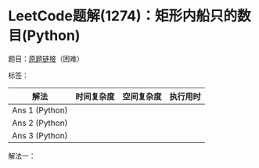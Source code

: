 # LeetCode题解(1274)：矩形内船只的数目(Python)

题目：[原题链接](https://leetcode-cn.com/problems/number-of-ships-in-a-rectangle/)（困难）

标签：

| 解法           | 时间复杂度 | 空间复杂度 | 执行用时 |
| -------------- | ---------- | ---------- | -------- |
| Ans 1 (Python) |            |            |          |
| Ans 2 (Python) |            |            |          |
| Ans 3 (Python) |            |            |          |

解法一：

